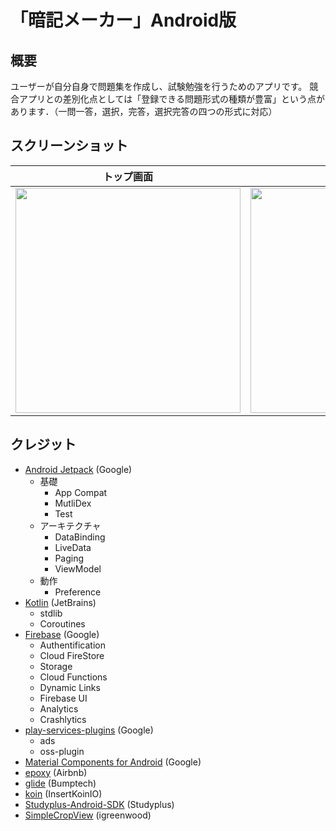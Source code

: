 # 「暗記メーカー」Android版

## 概要

ユーザーが自分自身で問題集を作成し、試験勉強を行うためのアプリです。
競合アプリとの差別化点としては「登録できる問題形式の種類が豊富」という点があります．（一問一答，選択，完答，選択完答の四つの形式に対応）

## スクリーンショット

| トップ画面                                                   | 問題編集画面1                                                | 問題編集画面2                                                | 解答画面                                                     | 解答画面2                                                    |
| ------------------------------------------------------------ | ------------------------------------------------------------ | ------------------------------------------------------------ | ------------------------------------------------------------ | ------------------------------------------------------------ |
| <img src="https://user-images.githubusercontent.com/25548427/68521614-25e94680-02e6-11ea-9fba-9acaa3f679b9.png" width="360"> | <img src="https://user-images.githubusercontent.com/25548427/68521601-02be9700-02e6-11ea-9911-a718e06c0648.png" width="360"> | <img src="https://user-images.githubusercontent.com/25548427/68521603-06521e00-02e6-11ea-8f8d-dd591de211f5.png" width="360"> | <img src="https://user-images.githubusercontent.com/25548427/68521606-0f42ef80-02e6-11ea-9a5f-f3e49949a29d.png" width="360"> | <img src="https://user-images.githubusercontent.com/25548427/68521605-0c47ff00-02e6-11ea-9c58-52e9fa7161c5.png" width="360"> |

## クレジット

* [Android Jetpack](https://developer.android.com/jetpack/) (Google)
  * 基礎
    * App Compat
    * MutliDex
    * Test
  * アーキテクチャ
    * DataBinding
    * LiveData
    * Paging
    * ViewModel
  * 動作
    * Preference
* [Kotlin](https://kotlinlang.org/) (JetBrains)
  * stdlib
  * Coroutines
* [Firebase](https://firebase.google.com/?hl=ja) (Google)
  * Authentification
  * Cloud FireStore
  * Storage
  * Cloud Functions
  * Dynamic Links
  * Firebase UI
  * Analytics
  * Crashlytics
* [play-services-plugins](https://github.com/google/play-services-plugins) (Google)
  * ads
  * oss-plugin
* [Material Components for Android](https://github.com/material-components/material-components-android) (Google)
* [epoxy](https://github.com/airbnb/epoxy) (Airbnb)
* [glide](https://github.com/bumptech/glide) (Bumptech)
* [koin](https://github.com/InsertKoinIO/koin) (InsertKoinIO)
* [Studyplus-Android-SDK](https://github.com/studyplus/Studyplus-Android-SDK) (Studyplus)
* [SimpleCropView](https://github.com/igreenwood/SimpleCropView) (igreenwood)